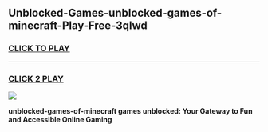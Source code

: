 
## Unblocked-Games-unblocked-games-of-minecraft-Play-Free-3qlwd
<h3>
<a href="https://premium76.site?title=unblocked-games-of-minecraft&ref=15A">CLICK TO PLAY</a></h3>
<hr>

<h3>
<a href="https://premium76.site?title=unblocked-games-of-minecraft&ref=15A">CLICK 2 PLAY</a>
  
</h3>

<a href="https://premium76.site?title=unblocked-games-of-minecraft&ref=15A"><img src="https://clearcache.store/games.png"></a>


**unblocked-games-of-minecraft games unblocked: Your Gateway to Fun and Accessible Online Gaming**

